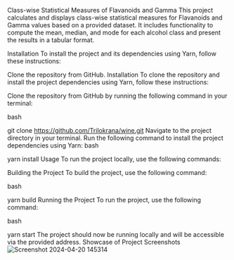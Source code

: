 Class-wise Statistical Measures of Flavanoids and Gamma
This project calculates and displays class-wise statistical measures for Flavanoids and Gamma values based on a provided dataset. It includes functionality to compute the mean, median, and mode for each alcohol class and present the results in a tabular format.

Installation
To install the project and its dependencies using Yarn, follow these instructions:

Clone the repository from GitHub.
Installation
To clone the repository and install the project dependencies using Yarn, follow these instructions:

Clone the repository from GitHub by running the following command in your terminal:

bash

git clone https://github.com/Trilokrana/wine.git
Navigate to the project directory in your terminal.
Run the following command to install the project dependencies using Yarn:
bash

yarn install
Usage
To run the project locally, use the following commands:

Building the Project
To build the project, use the following command:



bash

yarn build
Running the Project
To run the project, use the following command:

bash

yarn start
The project should now be running locally and will be accessible via the provided address.
Showcase of Project Screenshots
![Screenshot 2024-04-20 145314](https://github.com/Trilokrana/wine/assets/58104039/23cf07bc-0367-422f-9690-5858c1a7fddc)
